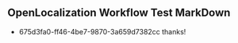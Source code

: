 ## OpenLocalization Workflow Test MarkDown
* 675d3fa0-ff46-4be7-9870-3a659d7382cc 
thanks!<!--HONumber=Feb16_HO4-->
